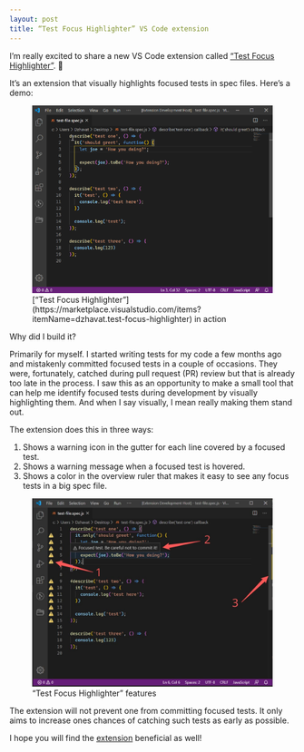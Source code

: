 ```yaml
---
layout: post
title: “Test Focus Highlighter” VS Code extension
---
```


I’m really excited to share a new VS Code extension called [“Test Focus Highlighter”](https://marketplace.visualstudio.com/items?itemName=dzhavat.test-focus-highlighter). 🎉

It’s an extension that visually highlights focused tests in spec files. Here’s a demo:

<figure>
  <img src="/assets/img/2020/04/27/test-focus-highlighter-demo.gif" alt="Test Focus Highlighter Demo">
  <figcaption>[“Test Focus Highlighter”](https://marketplace.visualstudio.com/items?itemName=dzhavat.test-focus-highlighter) in action</figcaption>
</figure>

Why did I build it?

Primarily for myself. I started writing tests for my code a few months ago and mistakenly committed focused tests in a couple of occasions. They were, fortunately, catched during pull request (PR) review but that is already too late in the process. I saw this as an opportunity to make a small tool that can help me identify focused tests during development by visually highlighting them. And when I say visually, I mean really making them stand out.

The extension does this in three ways:

1. Shows a warning icon in the gutter for each line covered by a focused test.
2. Shows a warning message when a focused test is hovered.
3. Shows a color in the overview ruler that makes it easy to see any focus tests in a big spec file.

<figure>
  <img src="/assets/img/2020/04/27/test-focus-highlighter-features.jpg" alt="Test Focus Highlighter features">
  <figcaption>“Test Focus Highlighter” features</figcaption>
</figure>

The extension will not prevent one from committing focused tests. It only aims to increase ones chances of catching such tests as early as possible.

I hope you will find the [extension](https://marketplace.visualstudio.com/items?itemName=dzhavat.test-focus-highlighter) beneficial as well!